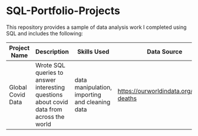 # SQL-Portfolio-Projects
This repository provides a sample of data analysis work I completed using SQL and includes the following:

Project Name  | Description   |  Skills Used  | Data Source   |  
------------- | ------------- | ------------- | ------------- | 
Global Covid Data | Wrote SQL queries to answer interesting questions about covid data from across the world  | data manipulation, importing and cleaning data | https://ourworldindata.org/covid-deaths
